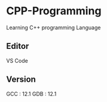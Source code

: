 # CPP-Programming
Learning C++ programming Language

## Editor
VS Code

## Version
GCC : 12.1
GDB : 12.1
